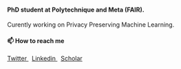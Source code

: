 #### PhD student at Polytechnique and Meta (FAIR).   
Curently working on Privacy Preserving Machine Learning.

#### 📫 How to reach me

<p align="left">
  <a href="https://twitter.com/rednastom" target="blank">
    Twitter
  </a>
  &nbsp;
  <a href="https://www.linkedin.com/in/tomsander/" target="blank">
    Linkedin
  </a>
  &nbsp;
  <a href="https://scholar.google.com/citations?user=osCX1YQAAAAJ" target="blank">
    Scholar
  </a>
</p>

